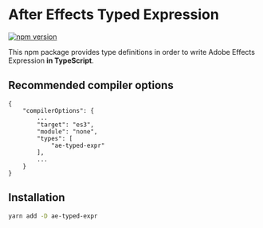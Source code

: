 # After Effects Typed Expression

[![npm version](https://badge.fury.io/js/ae-typed-expr.svg)](https://badge.fury.io/js/ae-typed-expr)

This npm package provides type definitions in order to write Adobe Effects Expression **in TypeScript**.

## Recommended compiler options

```
{
    "compilerOptions": {
        ...
        "target": "es3",
        "module": "none",
        "types": [
            "ae-typed-expr"
        ],
        ...
    }
}
```

## Installation

```bash
yarn add -D ae-typed-expr
```
